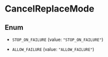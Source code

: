 

# CancelReplaceMode

## Enum


* `STOP_ON_FAILURE` (value: `"STOP_ON_FAILURE"`)

* `ALLOW_FAILURE` (value: `"ALLOW_FAILURE"`)



